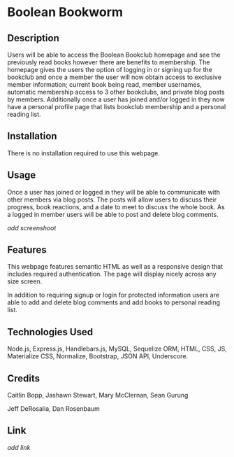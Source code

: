 # Boolean Bookworm 

## Description

Users will be able to access the Boolean Bookclub homepage and see the previously read books however there are benefits to membership. The homepage gives the users the option of logging in or signing up for the bookclub and once a member the user will now obtain access to exclusive member information; current book being read, member usernames, automatic membership access to 3 other bookclubs, and private blog posts by members. Additionally once a user has joined and/or logged in they now have a personal profile page that lists bookclub membership and a personal reading list.

## Installation

There is no installation required to use this webpage.

## Usage

Once a user has joined or logged in they will be able to communicate with other members via blog posts. The posts will allow users to discuss their progress, book reactions, and a date to meet to discuss the whole book. As a logged in member users will be able to post and delete blog comments.  

*add screenshoot* 

## Features

This webpage features semantic HTML as well as a responsive design that includes required authentication. The page will display nicely across any size screen.

In addition to requiring signup or login for protected information users are able to add and delete blog comments and add books to personal reading list.

## Technologies Used

Node.js, Express.js, Handlebars.js, MySQL, Sequelize ORM, HTML, CSS, JS, Materialize CSS, Normalize, Bootstrap, JSON API, Underscore. 

## Credits

Caitlin Bopp, Jashawn Stewart, Mary McClernan, Sean Gurung

Jeff DeRosalia, Dan Rosenbaum

## Link

*add link*


